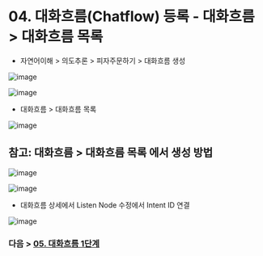 # 04. 대화흐름(Chatflow) 등록 - 대화흐름 > 대화흐름 목록

- 자연어이해 > 의도추론 > 피자주문하기 > 대화흐름 생성

![image](https://user-images.githubusercontent.com/24771449/67613907-4a292b80-f7ee-11e9-8bc3-fa1237260cc5.png)

![image](https://user-images.githubusercontent.com/24771449/67613929-907e8a80-f7ee-11e9-90a7-3939bf61075c.png)

- 대화흐름 > 대화흐름 목록

![image](https://user-images.githubusercontent.com/24771449/67613862-7ee8b300-f7ed-11e9-88fe-ed45282162b5.png)

## 참고: 대화흐름 > 대화흐름 목록 에서 생성 방법

![image](https://user-images.githubusercontent.com/24771449/67613847-447f1600-f7ed-11e9-8db1-f4771ff9721c.png)

![image](https://user-images.githubusercontent.com/24771449/67613854-595ba980-f7ed-11e9-8625-11dca0f121f7.png)

- 대화흐름 상세에서 Listen Node 수정에서 Intent ID 연결

![image](https://user-images.githubusercontent.com/24771449/67613952-231f2980-f7ef-11e9-80d9-3e7481565526.png)

### 다음 > [05. 대화흐름 1단계](05.%20대화흐름%201단계.md)
